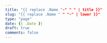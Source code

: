 ```yaml
---
title: "{{ replace .Name "-" " " | title }}"
slug: "{{ replace .Name " " "-" | lower }}"
type: "page"
date: {{ .Date }}
draft: true
comments: false
---
```

